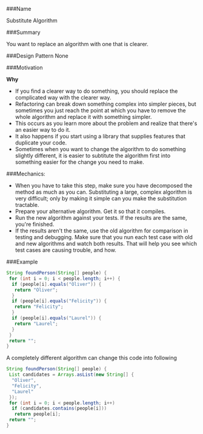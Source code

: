 ###Name

Substitute Algorithm

###Summary

You want to replace an algorithm with one that is clearer.

###Design Pattern
None

###Motivation

**Why**
- If you find a clearer way to do something, you should replace the complicated way with the clearer way.
- Refactoring can break down something complex into simpler pieces, but sometimes you just reach the point at which you have to remove the whole algorithm and replace it with something simpler.
- This occurs as you learn more about the problem and realize that there's an easier way to do it.
- It also happens if you start using a library that supplies features that duplicate your code.
- Sometimes when you want to change the algorithm to do something slightly different, it is easier to subtitute the algorithm first into something easier for the change you need to make.

###Mechanics:

- When you have to take this step, make sure you have decomposed the method as much as you
can. Substituting a large, complex algorithm is very difficult; only by making it simple can you
make the substitution tractable.
- Prepare your alternative algorithm. Get it so that it compiles.
- Run the new algorithm against your tests. If the results are the same, you're finished.
- If the results aren't the same, use the old algorithm for comparison in testing and
debugging. Make sure that you nun each test case with old and new algorithms and watch both
results. That will help you see which test cases are causing trouble, and
how.

###Example

```java
String foundPerson(String[] people) {
 for (int i = 0; i < people.length; i++) {
  if (people[i].equals("Oliver")) {
   return "Oliver";
  }
  if (people[i].equals("Felicity")) {
   return "Felicity";
  }
  if (people[i].equals("Laurel")) {
   return "Laurel";
  }
 }
 return "";
}
```

A completely different algorithm can change this code into following

```java
String foundPerson(String[] people) {
 List candidates = Arrays.asList(new String[] {
  "Oliver",
  "Felicity",
  "Laurel"
 });
 for (int i = 0; i < people.length; i++)
  if (candidates.contains(people[i]))
   return people[i];
 return "";
}
```
